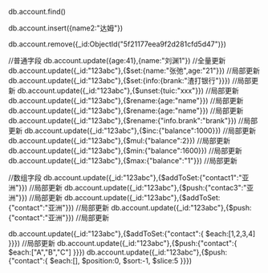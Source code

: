 db.account.find()

db.account.insert({name2:"达姆"})

db.account.remove({_id:ObjectId("5f21177eea9f2d281cfd5d47")})


//普通字段
db.account.update({age:41},{name:"刘渊1"}) //全量更新
db.account.update({_id:"123abc"},{$set:{name:"张弛",age:"21"}}) //局部更新
db.account.update({_id:"123abc"},{$set:{info:{brank:"渣打银行"}}}) //局部更新
db.account.update({_id:"123abc"},{$unset:{tuic:"xxx"}}) //局部更新
db.account.update({_id:"123abc"},{$rename:{age:"name"}}) //局部更新
db.account.update({_id:"123abc"},{$rename:{age:"name"}}) //局部更新
db.account.update({_id:"123abc"},{$rename:{"info.brank":"brank"}}) //局部更新
db.account.update({_id:"123abc"},{$inc:{"balance":1000}}) //局部更新
db.account.update({_id:"123abc"},{$mul:{"balance":2}}) //局部更新
db.account.update({_id:"123abc"},{$min:{"balance":1600}}) //局部更新
db.account.update({_id:"123abc"},{$max:{"balance":"1"}}) //局部更新

//数组字段
db.account.update({_id:"123abc"},{$addToSet:{"contact1":"亚洲"}}) //局部更新
db.account.update({_id:"123abc"},{$push:{"contac3":"亚洲"}}) //局部更新
db.account.update({_id:"123abc"},{$addToSet:{"contact":"亚洲"}}) //局部更新
db.account.update({_id:"123abc"},{$push:{"contact":"亚洲"}}) //局部更新

db.account.update({_id:"123abc"},{$addToSet:{"contact":{
    $each:[1,2,3,4]
}}}) //局部更新
db.account.update({_id:"123abc"},{$push:{"contact":{
    $each:["A","B","C"]
}}})
db.account.update({_id:"123abc"},{$push:{"contact":{
    $each:[],
    $position:0,
    $sort:-1,
    $slice:5
}}})



